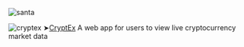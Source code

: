 ![santa](https://github.com/RydCri/RydCri/assets/107228115/584eee8a-18ed-4489-841e-ae2775ff0f95)

 ![cryptex](https://user-images.githubusercontent.com/107228115/235328598-98b6083a-6b72-41c1-ae57-f457f83edb2a.gif)
➤[CryptEx](https://rydev.io/cryptex-project/index.html) A web app for users to view live cryptocurrency market data 

